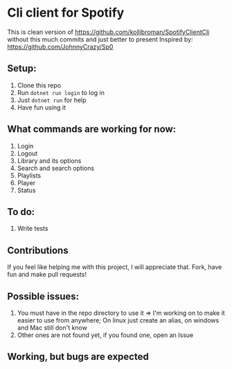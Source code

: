 # Cli client for Spotify 

This is clean version of https://github.com/kollibroman/SpotifyClientCli without this much commits and just better to present 
Inspired by: https://github.com/JohnnyCrazy/Sp0
## Setup:
  1. Clone this repo
  2. Run `dotnet run login` to log in
  3. Just `dotnet run` for help
  4. Have fun using it

## What commands are working for now:
  1. Login
  2. Logout 
  3. Library and its options
  4. Search and search options
  5. Playlists
  6. Player
  7. Status

## To do:
  1. Write tests

## Contributions
If you feel like helping me with this project, I will appreciate that. Fork, have fun and make pull requests!

## Possible issues:
  1. You must have in the repo directory to use it => I'm working on to make it easier to use from anywhere; On linux just create an alias, on windows and Mac still don't know
  2. Other ones are not found yet, if you found one, open an Issue 
## Working, but bugs are expected
